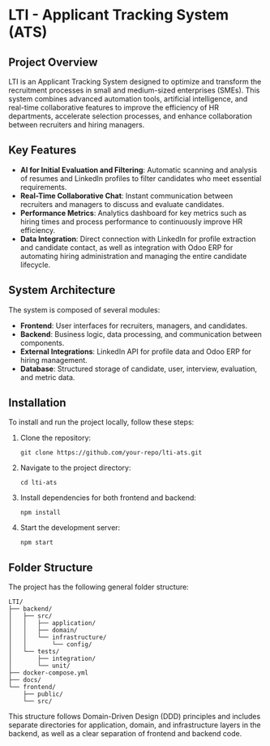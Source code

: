 # LTI - Applicant Tracking System (ATS)

## Project Overview
LTI is an Applicant Tracking System designed to optimize and transform the recruitment processes in small and medium-sized enterprises (SMEs). This system combines advanced automation tools, artificial intelligence, and real-time collaborative features to improve the efficiency of HR departments, accelerate selection processes, and enhance collaboration between recruiters and hiring managers.

## Key Features
- **AI for Initial Evaluation and Filtering**: Automatic scanning and analysis of resumes and LinkedIn profiles to filter candidates who meet essential requirements.
- **Real-Time Collaborative Chat**: Instant communication between recruiters and managers to discuss and evaluate candidates.
- **Performance Metrics**: Analytics dashboard for key metrics such as hiring times and process performance to continuously improve HR efficiency.
- **Data Integration**: Direct connection with LinkedIn for profile extraction and candidate contact, as well as integration with Odoo ERP for automating hiring administration and managing the entire candidate lifecycle.

## System Architecture
The system is composed of several modules:
- **Frontend**: User interfaces for recruiters, managers, and candidates.
- **Backend**: Business logic, data processing, and communication between components.
- **External Integrations**: LinkedIn API for profile data and Odoo ERP for hiring management.
- **Database**: Structured storage of candidate, user, interview, evaluation, and metric data.

## Installation
To install and run the project locally, follow these steps:
1. Clone the repository:
   ```
   git clone https://github.com/your-repo/lti-ats.git
   ```
2. Navigate to the project directory:
   ```
   cd lti-ats
   ```
3. Install dependencies for both frontend and backend:
   ```
   npm install
   ```
4. Start the development server:
   ```
   npm start
   ```

## Folder Structure
The project has the following general folder structure:

```
LTI/
├── backend/
│   ├── src/
│   │   ├── application/
│   │   ├── domain/
│   │   └── infrastructure/
│   │       └── config/
│   └── tests/
│       ├── integration/
│       └── unit/
├── docker-compose.yml
├── docs/
└── frontend/
    ├── public/
    └── src/
```

This structure follows Domain-Driven Design (DDD) principles and includes separate directories for application, domain, and infrastructure layers in the backend, as well as a clear separation of frontend and backend code.
